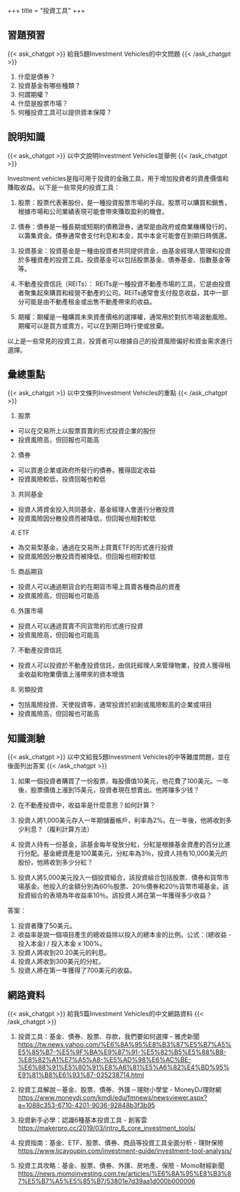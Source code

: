 +++
title = "投資工具"
+++
## 習題預習
{{< ask_chatgpt >}}
給我5題Investment Vehicles的中文問題
{{< /ask_chatgpt >}}



1. 什麼是債券？
2. 投資基金有哪些種類？
3. 何謂期權？
4. 什麼是股票市場？
5. 何種投資工具可以提供資本保障？   

## 說明知識
{{< ask_chatgpt >}}
以中文說明Investment Vehicles並舉例
{{< /ask_chatgpt >}}



Investment vehicles是指可用于投資的金融工具，用于增加投資者的資產價值和賺取收益。以下是一些常見的投資工具：

1. 股票：股票代表著股份，是一種投資股票市場的手段。股票可以購買和銷售，根據市場和公司業績表現可能會帶來賺取盈利的機會。

2. 債券：債券是一種長期或短期的債務證券，通常是由政府或商業機構發行的，以籌集資金。債券通常會支付利息和本金，其中本金可能會在到期日時償還。

3. 投資基金：投資基金是一種由投資者共同提供資金，由基金經理人管理和投資於多種資產的投資工具。投資基金可以包括股票基金、債券基金、指數基金等等。

4. 不動產投資信託（REITs）： REITs是一種投資不動產市場的工具，它是由投資者聚集起來購買和經營不動產的公司。REITs通常會支付股息收益，其中一部分可能是由不動產租金或出售不動產帶來的收益。

5. 期權：期權是一種購買未來資產價格的選擇權，通常用於對抗市場波動風險。期權可以是買方或賣方，可以在到期日時行使或放棄。

以上是一些常見的投資工具，投資者可以根據自己的投資風險偏好和資金需求進行選擇。   

## 彙總重點
{{< ask_chatgpt >}}
以中文條列Investment Vehicles的重點
{{< /ask_chatgpt >}}



1. 股票
- 可以在交易所上以股票買賣的形式投資企業的股份
- 投資風險高，但回報也可能高

2. 債券
- 可以買進企業或政府所發行的債券，獲得固定收益
- 投資風險較低，投資回報也較低

3. 共同基金
- 投資人將資金投入共同基金，基金經理人會進行分散投資
- 投資風險因分散投資而被降低，但回報也相對較低

4. ETF
- 為交易型基金，通過在交易所上買賣ETF的形式進行投資
- 投資風險因分散投資而被降低，但回報也相對較低

5. 商品期貨
- 投資人可以通過期貨合約在期貨市場上買賣各種商品的資產
- 投資風險高，但回報也可能高

6. 外匯市場
- 投資人可以通過買賣不同貨幣的形式進行投資
- 投資風險高，但回報也可能高

7. 不動產投資信託
- 投資人可以投資於不動產投資信託，由信託經理人來管理物業，投資人獲得租金收益和物業價值上漲帶來的資本增值

8. 另類投資
- 包括風險投資、天使投資等，通常投資於初創或風險較高的企業或項目
- 投資風險高，但回報也可能高   

## 知識測驗
{{< ask_chatgpt >}}
以中文給我5題Investment Vehicles的中等難度問題，並在後面列出答案
{{< /ask_chatgpt >}}



1. 如果一個投資者購買了一份股票，每股價值10美元，他花費了100美元。一年後，股票價值上漲到15美元，投資者現在想賣出。他將赚多少钱？

2. 在不動產投資中，收益率是什麼意思？如何計算？

3. 投資人將1,000美元存入一年期儲蓄帳戶，利率為2%。在一年後，他將收到多少利息？（複利計算方法）

4. 投資人持有一份基金，該基金每年發放分紅，分紅是根據基金資產的百分比進行分配。基金總資產是100萬美元，分紅率為3％，投資人持有10,000美元的股份，他將收到多少分紅？

5. 投資人將5,000美元投入一個投資組合，該投資組合包括股票、債券和貨幣市場基金。他投入的金額分別為60％股票、20％債券和20％貨幣市場基金。該投資組合的表現為年收益率10％。該投資人將在第一年獲得多少收益？

答案：

1. 投資者賺了50美元。
2. 收益率是說一個項目產生的總收益除以投入的總本金的比例。公式：(總收益 - 投入本金) / 投入本金 x 100%。
3. 投資人將收到20.20美元的利息。
4. 投資人將收到300美元的分紅。
5. 投資人將在第一年獲得了700美元的收益。   

## 網路資料
{{< ask_chatgpt >}}
給我5篇Investment Vehicles的中文網路資料
{{< /ask_chatgpt >}}



1. 投資工具：基金、債券、股票、存款，我們要如何選擇 - 雅虎新聞
https://tw.news.yahoo.com/%E6%8A%95%E8%B3%87%E5%B7%A5%E5%85%B7-%E5%9F%BA%E9%87%91-%E5%82%B5%E5%88%B8-%E8%82%A1%E7%A5%A8-%E5%AD%98%E6%AC%BE-%E6%88%91%E5%80%91%E8%A6%81%E5%A6%82%E4%BD%95%E9%81%B8%E6%93%87-035238714.html

2. 投資工具解說－基金、股票、債券、外匯－理財小學堂 - MoneyDJ理財網
https://www.moneydj.com/kmdj/edu/fmnews/newsviewer.aspx?a=1088c353-6710-4201-9036-92848b3f3b95

3. 投資新手必學：認識6種基本投資工具 - 創客雲
https://makerpro.cc/2019/03/intro_6_core_investment_tools/

4. 投資指南：基金、ETF、股票、債券、商品等投資工具全面分析 - 理財保險
https://www.licayoupin.com/investment-guide/investment-tool-analysis/

5. 投資工具攻略：基金、股票、債券、外匯、房地產、保險 - Momo財經新聞
https://news.momoinvesting.com.tw/articles/%E6%8A%95%E8%B3%87%E5%B7%A5%E5%85%B7/53801e7d39aa1d000b000006   

